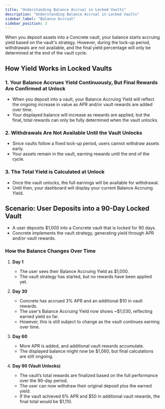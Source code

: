 ```yaml
---
title: "Understanding Balance Accrual in Locked Vaults"
description: "Understanding Balance Accrual in Locked Vaults"
sidebar_label: "Balance Accrual"
sidebar_position: 3
---
```


When you deposit assets into a Concrete vault, your balance starts accruing yield based on the vault's strategy. However, during the lock-up period, withdrawals are not available, and the final yield percentage will only be determined at the end of the vault cycle.

## How Yield Works in Locked Vaults

### 1. Your Balance Accrues Yield Continuously, But Final Rewards Are Confirmed at Unlock

- When you deposit into a vault, your Balance Accruing Yield will reflect the ongoing increase in value as APR and/or vault rewards are added over time.
- Your displayed balance will increase as rewards are applied, but the final, total rewards can only be fully determined when the vault unlocks.

### 2. Withdrawals Are Not Available Until the Vault Unlocks
- Since vaults follow a fixed lock-up period, users cannot withdraw assets early.  
- Your assets remain in the vault, earning rewards until the end of the cycle.  

### 3. The Total Yield is Calculated at Unlock
- Once the vault unlocks, the full earnings will be available for withdrawal.  
- Until then, your dashboard will display your current Balance Accruing Yield.

## Scenario: User Deposits into a 90-Day Locked Vault

- A user deposits $1,000 into a Concrete vault that is locked for 90 days.
- Concrete implements the vault strategy, generating yield through APR and/or vault rewards.

### How the Balance Changes Over Time
1. **Day 1**  
   - The user sees their Balance Accruing Yield as $1,000.  
   - The vault strategy has started, but no rewards have been applied yet.

2. **Day 30**
   - Concrete has accrued 3% APR and an additional $10 in vault rewards.  
   - The user’s Balance Accruing Yield now shows ~$1,030, reflecting earned yield so far.  
   - However, this is still subject to change as the vault continues earning over time.

3. **Day 60**  
   - More APR is added, and additional vault rewards accumulate.  
   - The displayed balance might now be $1,060, but final calculations are still ongoing.

4. **Day 90 (Vault Unlocks)**  
   - The vault’s total rewards are finalized based on the full performance over the 90-day period.  
   - The user can now withdraw their original deposit plus the earned yield.  
   - If the vault achieved 6% APR and $50 in additional vault rewards, the final total would be $1,110.
